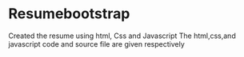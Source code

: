 # Resumebootstrap
Created the resume using html, Css and Javascript
The html,css,and javascript code and source file  are  given respectively
